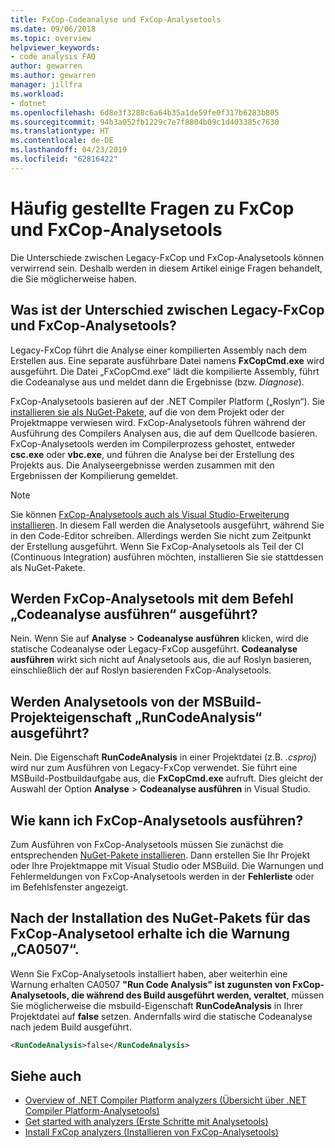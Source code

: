 ```yaml
---
title: FxCop-Codeanalyse und FxCop-Analysetools
ms.date: 09/06/2018
ms.topic: overview
helpviewer_keywords:
- code analysis FAQ
author: gewarren
ms.author: gewarren
manager: jillfra
ms.workload:
- dotnet
ms.openlocfilehash: 6d8e3f3288c6a64b35a1de59fe0f317b6283b805
ms.sourcegitcommit: 94b3a052fb1229c7e7f8804b09c1d403385c7630
ms.translationtype: HT
ms.contentlocale: de-DE
ms.lasthandoff: 04/23/2019
ms.locfileid: "62816422"
---
```

# <a name="frequently-asked-questions-about-fxcop-and-fxcop-analyzers"></a>Häufig gestellte Fragen zu FxCop und FxCop-Analysetools

Die Unterschiede zwischen Legacy-FxCop und FxCop-Analysetools können verwirrend sein. Deshalb werden in diesem Artikel einige Fragen behandelt, die Sie möglicherweise haben.

## <a name="whats-the-difference-between-legacy-fxcop-and-fxcop-analyzers"></a>Was ist der Unterschied zwischen Legacy-FxCop und FxCop-Analysetools?

Legacy-FxCop führt die Analyse einer kompilierten Assembly nach dem Erstellen aus. Eine separate ausführbare Datei namens **FxCopCmd.exe** wird ausgeführt. Die Datei „FxCopCmd.exe“ lädt die kompilierte Assembly, führt die Codeanalyse aus und meldet dann die Ergebnisse (bzw. *Diagnose*).

FxCop-Analysetools basieren auf der .NET Compiler Platform („Roslyn“). Sie [installieren sie als NuGet-Pakete](install-fxcop-analyzers.md#to-install-fxcop-analyzers-as-a-nuget-package), auf die von dem Projekt oder der Projektmappe verwiesen wird. FxCop-Analysetools führen während der Ausführung des Compilers Analysen aus, die auf dem Quellcode basieren. FxCop-Analysetools werden im Compilerprozess gehostet, entweder **csc.exe** oder **vbc.exe**, und führen die Analyse bei der Erstellung des Projekts aus. Die Analyseergebnisse werden zusammen mit den Ergebnissen der Kompilierung gemeldet.

> [!NOTE]
> Sie können [FxCop-Analysetools auch als Visual Studio-Erweiterung installieren](install-fxcop-analyzers.md#to-install-fxcop-analyzers-as-a-vsix). In diesem Fall werden die Analysetools ausgeführt, während Sie in den Code-Editor schreiben. Allerdings werden Sie nicht zum Zeitpunkt der Erstellung ausgeführt. Wenn Sie FxCop-Analysetools als Teil der CI (Continuous Integration) ausführen möchten, installieren Sie sie stattdessen als NuGet-Pakete.

## <a name="does-the-run-code-analysis-command-run-fxcop-analyzers"></a>Werden FxCop-Analysetools mit dem Befehl „Codeanalyse ausführen“ ausgeführt?

Nein. Wenn Sie auf **Analyse** > **Codeanalyse ausführen** klicken, wird die statische Codeanalyse oder Legacy-FxCop ausgeführt. **Codeanalyse ausführen** wirkt sich nicht auf Analysetools aus, die auf Roslyn basieren, einschließlich der auf Roslyn basierenden FxCop-Analysetools.

## <a name="does-the-runcodeanalysis-msbuild-project-property-run-analyzers"></a>Werden Analysetools von der MSBuild-Projekteigenschaft „RunCodeAnalysis“ ausgeführt?

Nein. Die Eigenschaft **RunCodeAnalysis** in einer Projektdatei (z.B. *.csproj*) wird nur zum Ausführen von Legacy-FxCop verwendet. Sie führt eine MSBuild-Postbuildaufgabe aus, die **FxCopCmd.exe** aufruft. Dies gleicht der Auswahl der Option **Analyse** > **Codeanalyse ausführen** in Visual Studio.

## <a name="so-how-do-i-run-fxcop-analyzers-then"></a>Wie kann ich FxCop-Analysetools ausführen?

Zum Ausführen von FxCop-Analysetools müssen Sie zunächst die entsprechenden [NuGet-Pakete installieren](install-fxcop-analyzers.md). Dann erstellen Sie Ihr Projekt oder Ihre Projektmappe mit Visual Studio oder MSBuild. Die Warnungen und Fehlermeldungen von FxCop-Analysetools werden in der **Fehlerliste** oder im Befehlsfenster angezeigt.

## <a name="i-get-warning-ca0507-even-after-ive-installed-the-fxcop-analyzers-nuget-package"></a>Nach der Installation des NuGet-Pakets für das FxCop-Analysetool erhalte ich die Warnung „CA0507“.

Wenn Sie FxCop-Analysetools installiert haben, aber weiterhin eine Warnung erhalten CA0507 **"Run Code Analysis" ist zugunsten von FxCop-Analysetools, die während des Build ausgeführt werden, veraltet**, müssen Sie möglicherweise die msbuild-Eigenschaft **RunCodeAnalysis** in Ihrer Projektdatei auf **false** setzen. Andernfalls wird die statische Codeanalyse nach jedem Build ausgeführt.

```xml
<RunCodeAnalysis>false</RunCodeAnalysis>
```

## <a name="see-also"></a>Siehe auch

- [Overview of .NET Compiler Platform analyzers (Übersicht über .NET Compiler Platform-Analysetools)](roslyn-analyzers-overview.md)
- [Get started with analyzers (Erste Schritte mit Analysetools)](fxcop-analyzers.yml)
- [Install FxCop analyzers (Installieren von FxCop-Analysetools)](install-fxcop-analyzers.md)
